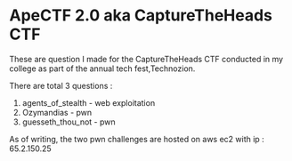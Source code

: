# ApeCTF 2.0 aka CaptureTheHeads CTF

These are question I made for the CaptureTheHeads CTF conducted in my college as part of the annual tech fest,Technozion.

There are total 3 questions : 
1. agents_of_stealth - web exploitation
2. Ozymandias - pwn
3. guesseth_thou_not - pwn


As of writing, the two pwn challenges are hosted on aws ec2 with ip : 65.2.150.25